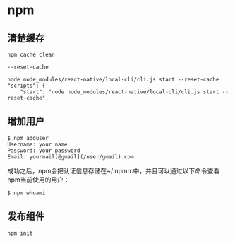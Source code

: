 # npm

## 清楚缓存

```
npm cache clean

--reset-cache

node node_modules/react-native/local-cli/cli.js start --reset-cache
"scripts": {
    "start": "node node_modules/react-native/local-cli/cli.js start --reset-cache",
```

## 增加用户
```
$ npm adduser    
Username: your name
Password: your password
Email: yourmail[@gmail](/user/gmail).com
```

成功之后，npm会把认证信息存储在~/.npmrc中，并且可以通过以下命令查看npm当前使用的用户：

```
$ npm whoami
```

## 发布组件

```
npm init
```

 
   
